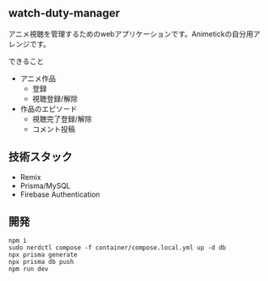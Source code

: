 ## watch-duty-manager

アニメ視聴を管理するためのwebアプリケーションです。Animetickの自分用アレンジです。

できること
- アニメ作品
  - 登録
  - 視聴登録/解除
- 作品のエピソード
  - 視聴完了登録/解除
  - コメント投稿

## 技術スタック

- Remix
- Prisma/MySQL
- Firebase Authentication

## 開発

```
npm i
sudo nerdctl compose -f container/compose.local.yml up -d db
npx prisma generate
npx prisma db push
npm run dev
```